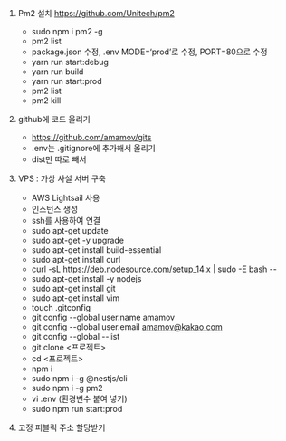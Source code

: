 1. Pm2 설치 https://github.com/Unitech/pm2

   - sudo npm i pm2 -g
   - pm2 list
   - package.json 수정, .env MODE=‘prod’로 수정, PORT=80으로 수정
   - yarn run start:debug
   - yarn run build
   - yarn run start:prod
   - pm2 list
   - pm2 kill

2. github에 코드 올리기

   - https://github.com/amamov/gits
   - .env는 .gitignore에 추가해서 올리기
   - dist만 따로 빼서

3. VPS : 가상 사설 서버 구축

   - AWS Lightsail 사용
   - 인스턴스 생성
   - ssh를 사용하여 연결
   - sudo apt-get update
   - sudo apt-get -y upgrade
   - sudo apt-get install build-essential
   - sudo apt-get install curl
   - curl -sL https://deb.nodesource.com/setup_14.x | sudo -E bash --
   - sudo apt-get install -y nodejs
   - sudo apt-get install git
   - sudo apt-get install vim
   - touch .gitconfig
   - git config --global user.name amamov
   - git config --global user.email amamov@kakao.com
   - git config --global --list
   - git clone <프로젝트>
   - cd <프로젝트>
   - npm i
   - sudo npm i -g @nestjs/cli
   - sudo npm i -g pm2
   - vi .env (환경변수 붙여 넣기)
   - sudo npm run start:prod

4. 고정 퍼블릭 주소 할당받기
